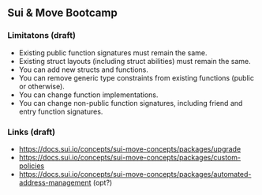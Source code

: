 ## Sui & Move Bootcamp

### Limitatons (draft)
- Existing public function signatures must remain the same.
- Existing struct layouts (including struct abilities) must remain the same.
- You can add new structs and functions.
- You can remove generic type constraints from existing functions (public or otherwise).
- You can change function implementations.
- You can change non-public function signatures, including friend and entry function signatures.

### Links (draft)

- https://docs.sui.io/concepts/sui-move-concepts/packages/upgrade
- https://docs.sui.io/concepts/sui-move-concepts/packages/custom-policies
- https://docs.sui.io/concepts/sui-move-concepts/packages/automated-address-management (opt?)

